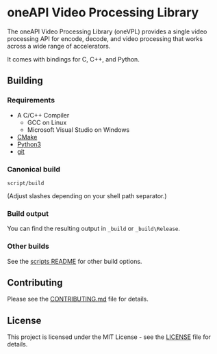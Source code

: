 # oneAPI Video Processing Library

The oneAPI Video Processing Library (oneVPL) provides a single video processing
API for encode, decode, and video processing that works across a wide range of
accelerators.

It comes with bindings for C, C++, and Python.

## Building

### Requirements

- A C/C++ Compiler
  - GCC on Linux
  - Microsoft Visual Studio on Windows
- [CMake](https://cmake.org/)
- [Python3](https://www.python.org/)
- [git](https://git-scm.com/)


### Canonical build

```
script/build
```
(Adjust slashes depending on your shell path separator.)

### Build output

You can find the resulting output in `_build` or `_build\Release`.

### Other builds

See the [scripts README](script/README.md) for other build options.


## Contributing

Please see the [CONTRIBUTING.md](CONTRIBUTING.md) file for details.

## License

This project is licensed under the MIT License - see the [LICENSE](LICENSE) file
for details.
